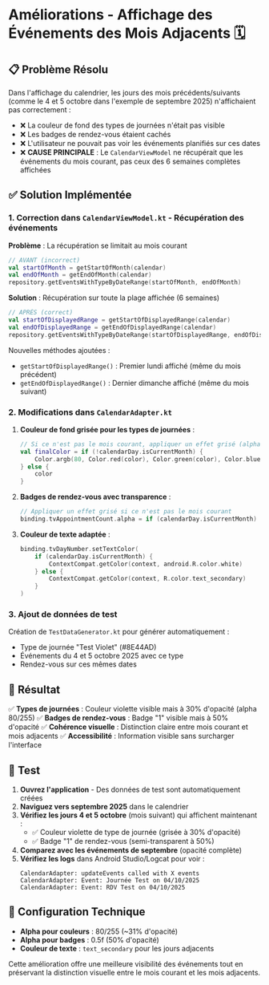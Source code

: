 # Améliorations - Affichage des Événements des Mois Adjacents 🗓️

## 📋 Problème Résolu

Dans l'affichage du calendrier, les jours des mois précédents/suivants (comme le 4 et 5 octobre dans l'exemple de septembre 2025) n'affichaient pas correctement :
- ❌ La couleur de fond des types de journées n'était pas visible
- ❌ Les badges de rendez-vous étaient cachés
- ❌ L'utilisateur ne pouvait pas voir les événements planifiés sur ces dates
- ❌ **CAUSE PRINCIPALE** : Le `CalendarViewModel` ne récupérait que les événements du mois courant, pas ceux des 6 semaines complètes affichées

## ✅ Solution Implémentée

### 1. Correction dans `CalendarViewModel.kt` - Récupération des événements

**Problème** : La récupération se limitait au mois courant
```kotlin
// AVANT (incorrect)
val startOfMonth = getStartOfMonth(calendar)
val endOfMonth = getEndOfMonth(calendar)
repository.getEventsWithTypeByDateRange(startOfMonth, endOfMonth)
```

**Solution** : Récupération sur toute la plage affichée (6 semaines)
```kotlin
// APRÈS (correct)
val startOfDisplayedRange = getStartOfDisplayedRange(calendar)
val endOfDisplayedRange = getEndOfDisplayedRange(calendar)
repository.getEventsWithTypeByDateRange(startOfDisplayedRange, endOfDisplayedRange)
```

Nouvelles méthodes ajoutées :
- `getStartOfDisplayedRange()` : Premier lundi affiché (même du mois précédent)
- `getEndOfDisplayedRange()` : Dernier dimanche affiché (même du mois suivant)

### 2. Modifications dans `CalendarAdapter.kt`

1. **Couleur de fond grisée pour les types de journées** :
   ```kotlin
   // Si ce n'est pas le mois courant, appliquer un effet grisé (alpha réduit)
   val finalColor = if (!calendarDay.isCurrentMonth) {
       Color.argb(80, Color.red(color), Color.green(color), Color.blue(color))
   } else {
       color
   }
   ```

2. **Badges de rendez-vous avec transparence** :
   ```kotlin
   // Appliquer un effet grisé si ce n'est pas le mois courant
   binding.tvAppointmentCount.alpha = if (calendarDay.isCurrentMonth) 1.0f else 0.5f
   ```

3. **Couleur de texte adaptée** :
   ```kotlin
   binding.tvDayNumber.setTextColor(
       if (calendarDay.isCurrentMonth) {
           ContextCompat.getColor(context, android.R.color.white)
       } else {
           ContextCompat.getColor(context, R.color.text_secondary)
       }
   )
   ```

### 3. Ajout de données de test

Création de `TestDataGenerator.kt` pour générer automatiquement :
- Type de journée "Test Violet" (#8E44AD)
- Événements du 4 et 5 octobre 2025 avec ce type
- Rendez-vous sur ces mêmes dates

## 🎯 Résultat

✅ **Types de journées** : Couleur violette visible mais à 30% d'opacité (alpha 80/255)
✅ **Badges de rendez-vous** : Badge "1" visible mais à 50% d'opacité
✅ **Cohérence visuelle** : Distinction claire entre mois courant et mois adjacents
✅ **Accessibilité** : Information visible sans surcharger l'interface

## 📱 Test

1. **Ouvrez l'application** - Des données de test sont automatiquement créées
2. **Naviguez vers septembre 2025** dans le calendrier
3. **Vérifiez les jours 4 et 5 octobre** (mois suivant) qui affichent maintenant :
   - ✅ Couleur violette de type de journée (grisée à 30% d'opacité)
   - ✅ Badge "1" de rendez-vous (semi-transparent à 50%)
4. **Comparez avec les événements de septembre** (opacité complète)
5. **Vérifiez les logs** dans Android Studio/Logcat pour voir :
   ```
   CalendarAdapter: updateEvents called with X events
   CalendarAdapter: Event: Journée Test on 04/10/2025
   CalendarAdapter: Event: RDV Test on 04/10/2025
   ```

## 🔧 Configuration Technique

- **Alpha pour couleurs** : 80/255 (~31% d'opacité)
- **Alpha pour badges** : 0.5f (50% d'opacité)
- **Couleur de texte** : `text_secondary` pour les jours adjacents

Cette amélioration offre une meilleure visibilité des événements tout en préservant la distinction visuelle entre le mois courant et les mois adjacents.